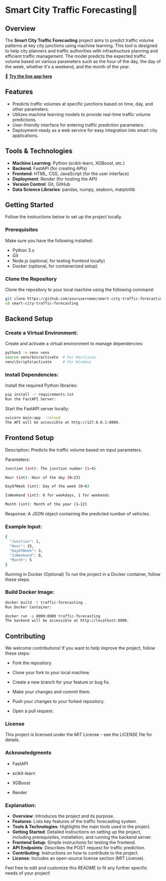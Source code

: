 # Smart City Traffic Forecasting🚦

## Overview

The **Smart City Traffic Forecasting** project aims to predict traffic volume patterns at key city junctions using machine learning. This tool is designed to help city planners and traffic authorities with infrastructure planning and efficient traffic management. The model predicts the expected traffic volume based on various parameters such as the hour of the day, the day of the week, whether it's a weekend, and the month of the year.

🧪 **[Try the live app here]([https://your-deployment-link.com](https://forecasting-of-smart-city-traffic.onrender.com/))**

## Features

- Predicts traffic volumes at specific junctions based on time, day, and other parameters.
- Utilizes machine learning models to provide real-time traffic volume predictions.
- User-friendly interface for entering traffic prediction parameters.
- Deployment-ready as a web service for easy integration into smart city applications.

## Tools & Technologies

- **Machine Learning**: Python (scikit-learn, XGBoost, etc.)
- **Backend**: FastAPI (for creating APIs)
- **Frontend**: HTML, CSS, JavaScript (for the user interface)
- **Deployment**: Render (for hosting the API)
- **Version Control**: Git, GitHub
- **Data Science Libraries**: pandas, numpy, seaborn, matplotlib

## Getting Started

Follow the instructions below to set up the project locally.

### Prerequisites

Make sure you have the following installed:

- Python 3.x
- Git
- Node.js (optional, for testing frontend locally)
- Docker (optional, for containerized setup)

### Clone the Repository

Clone the repository to your local machine using the following command:

```bash
git clone https://github.com/yourusername/smart-city-traffic-forecasting.git
cd smart-city-traffic-forecasting
```
## Backend Setup
### Create a Virtual Environment:

Create and activate a virtual environment to manage dependencies:

```bash
python3 -m venv venv
source venv/bin/activate  # For Mac/Linux
venv\Scripts\activate     # For Windows
```

### Install Dependencies:

Install the required Python libraries:

```bash
pip install -r requirements.txt
Run the FastAPI Server:
```

Start the FastAPI server locally:

```bash
uvicorn main:app --reload
The API will be accessible at http://127.0.0.1:8000.
```

## Frontend Setup

Description: Predicts the traffic volume based on input parameters.

Parameters:

```bash
Junction (int): The junction number (1–4)

Hour (int): Hour of the day (0–23)

DayOfWeek (int): Day of the week (0–6)

IsWeekend (int): 0 for weekdays, 1 for weekends

Month (int): Month of the year (1–12)
```

Response: A JSON object containing the predicted number of vehicles.

### Example Input:
```bash
{
  "Junction": 1,
  "Hour": 15,
  "DayOfWeek": 3,
  "IsWeekend": 0,
  "Month": 5
}
```

Running in Docker (Optional)
To run the project in a Docker container, follow these steps:

### Build Docker Image:

```bash
docker build -t traffic-forecasting .
Run Docker Container:
```

```bash
docker run -p 8000:8000 traffic-forecasting
The backend will be accessible at http://localhost:8000.
```

## Contributing
We welcome contributions! If you want to help improve the project, follow these steps:

- Fork the repository.

- Clone your fork to your local machine.

- Create a new branch for your feature or bug fix.

- Make your changes and commit them.

- Push your changes to your forked repository.

- Open a pull request.

### License
This project is licensed under the MIT License - see the LICENSE file for details.

### Acknowledgments
- FastAPI

- scikit-learn

- XGBoost

- Render

### Explanation:

- **Overview**: Introduces the project and its purpose.
- **Features**: Lists key features of the traffic forecasting system.
- **Tools & Technologies**: Highlights the main tools used in the project.
- **Getting Started**: Detailed instructions on setting up the project, including prerequisites, installation, and running the backend server.
- **Frontend Setup**: Simple instructions for testing the frontend.
- **API Endpoints**: Describes the POST request for traffic prediction.
- **Contributing**: Instructions on how to contribute to the project.
- **License**: Includes an open-source license section (MIT License).

Feel free to edit and customize this README to fit any further specific needs of your project!
